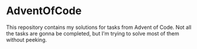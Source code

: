 # AdventOfCode
This repository contains my solutions for tasks from Advent of Code.
Not all the tasks are gonna be completed, but I'm trying to solve most of them without peeking.
